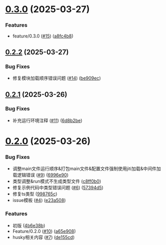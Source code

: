 # [0.3.0](https://github.com/cmtlyt/tee/compare/v0.2.2...v0.3.0) (2025-03-27)


### Features

* feature/0.3.0 ([#15](https://github.com/cmtlyt/tee/issues/15)) ([a8fc4b8](https://github.com/cmtlyt/tee/commit/a8fc4b8608a77200e0b0d8a7449ca3a6466c437f))



## [0.2.2](https://github.com/cmtlyt/tee/compare/v0.2.1...v0.2.2) (2025-03-27)


### Bug Fixes

* 修复模块加载顺序错误问题 ([#14](https://github.com/cmtlyt/tee/issues/14)) ([be909ec](https://github.com/cmtlyt/tee/commit/be909ece9d4b6971d7243c4efde4ee7b0dd0089b))



## [0.2.1](https://github.com/cmtlyt/tee/compare/v0.2.0...v0.2.1) (2025-03-26)


### Bug Fixes

* 补充运行环境注释 ([#11](https://github.com/cmtlyt/tee/issues/11)) ([6d8b2be](https://github.com/cmtlyt/tee/commit/6d8b2bed00a07768ae0669b8fc07c54fa91cc91e))



# [0.2.0](https://github.com/cmtlyt/tee/compare/4b6e38b65097c2c84e3f85f8286902e525fe7a4d...v0.2.0) (2025-03-26)


### Bug Fixes

* 调整main文件运行顺序&打包main文件&配置文件强制使用jiti加载&中间件加载逻辑错误 ([#9](https://github.com/cmtlyt/tee/issues/9)) ([6996e90](https://github.com/cmtlyt/tee/commit/6996e90e9c38fd27d00f069d76ba69fd841b3719))
* 类型调整&run模式不生成类型文件 ([c8ff0b0](https://github.com/cmtlyt/tee/commit/c8ff0b0bb9a97323423e89a6e8f7c3e42bd67b16))
* 修复示例代码中类型错误问题 ([#6](https://github.com/cmtlyt/tee/issues/6)) ([57394d5](https://github.com/cmtlyt/tee/commit/57394d57a25394ec0e9f6711662321bab928a8fc))
* 修复ts类型 ([998765c](https://github.com/cmtlyt/tee/commit/998765c31eac3f16d6d21c289fafd4caca69f094))
* issue模板 ([#4](https://github.com/cmtlyt/tee/issues/4)) ([e23a508](https://github.com/cmtlyt/tee/commit/e23a508e565181a15f4cf02ba5935822593ff75b))


### Features

* 初版 ([4b6e38b](https://github.com/cmtlyt/tee/commit/4b6e38b65097c2c84e3f85f8286902e525fe7a4d))
* Feature/0.2.0 ([#10](https://github.com/cmtlyt/tee/issues/10)) ([a65e908](https://github.com/cmtlyt/tee/commit/a65e90889f6e5b9f7af632d9197a559bdcad4808))
* husky相关内容 ([#7](https://github.com/cmtlyt/tee/issues/7)) ([de155cd](https://github.com/cmtlyt/tee/commit/de155cd2f6fe027bd45ffe3bee925f6c402a1746))



